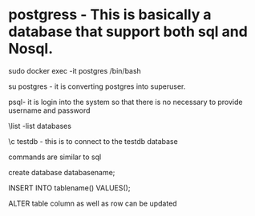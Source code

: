 # postgress - This is basically a database that support both sql and Nosql.

sudo docker exec -it postgres /bin/bash

su postgres - it is converting postgres into superuser.

psql- it is login into the system so that there is no necessary to provide username and password

\list -list databases

\c testdb - this is to connect to the testdb database

commands are similar to sql 

create database databasename;

INSERT INTO tablename() VALUES();

ALTER table column as well as row can be updated


